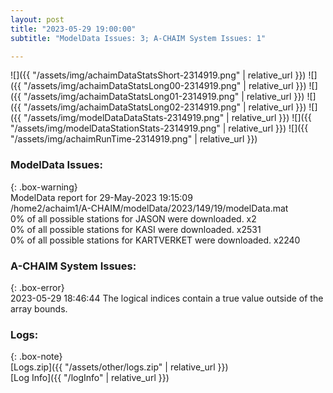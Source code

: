 ```yaml
---
layout: post
title: "2023-05-29 19:00:00"
subtitle: "ModelData Issues: 3; A-CHAIM System Issues: 1"

---
```


![]({{ "/assets/img/achaimDataStatsShort-2314919.png" | relative_url }})
![]({{ "/assets/img/achaimDataStatsLong00-2314919.png" | relative_url }})
![]({{ "/assets/img/achaimDataStatsLong01-2314919.png" | relative_url }})
![]({{ "/assets/img/achaimDataStatsLong02-2314919.png" | relative_url }})
![]({{ "/assets/img/modelDataDataStats-2314919.png" | relative_url }})
![]({{ "/assets/img/modelDataStationStats-2314919.png" | relative_url }})
![]({{ "/assets/img/achaimRunTime-2314919.png" | relative_url }})


### ModelData Issues:  
  
{: .box-warning}  
 ModelData report for 29-May-2023 19:15:09   
 /home2/achaim1/A-CHAIM/modelData/2023/149/19/modelData.mat   
 0% of all possible stations for JASON were downloaded. x2   
 0% of all possible stations for KASI were downloaded. x2531   
 0% of all possible stations for KARTVERKET were downloaded. x2240   
  
### A-CHAIM System Issues:  
  
{: .box-error}  
2023-05-29 18:46:44 The logical indices contain a true value outside of the array bounds.  

### Logs:  
  
{: .box-note}  
[Logs.zip]({{ "/assets/other/logs.zip" | relative_url }})  
[Log Info]({{ "/logInfo" | relative_url }})  
